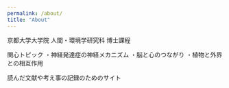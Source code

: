 ```yaml
---
permalink: /about/
title: "About"
---
```


京都大学大学院 人間・環境学研究科 博士課程

関心トピック
・神経発達症の神経メカニズム
・脳と心のつながり
・植物と外界との相互作用

読んだ文献や考え事の記録のためのサイト
